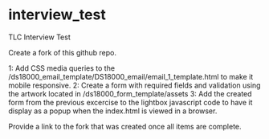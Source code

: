 # interview_test
TLC Interview Test

Create a fork of this github repo.

1: Add CSS media queries to the /ds18000_email_template/DS18000_email/email_1_template.html to make it mobile responsive.
2: Create a form with required fields and validation using the artwork located in /ds18000_form_template/assets
3: Add the created form from the previous excercise to the lightbox javascript code to have it display as a popup when the index.html is viewed in a browser.

Provide a link to the fork that was created once all items are complete.
